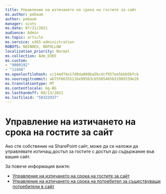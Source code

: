 ```yaml
---
title: Управление на изтичането на срока на гостите за сайт
ms.author: pebaum
author: pebaum
manager: scotv
ms.date: 07/21/2021
audience: Admin
ms.topic: article
ms.service: o365-administration
ROBOTS: NOINDEX, NOFOLLOW
localization_priority: Normal
ms.collection: Adm_O365
ms.custom:
- "9000192"
- "12448"
ms.openlocfilehash: cc144d74e17d9da000ba5bcdcf957ee5bbb5bfcb
ms.sourcegitcommit: ab75f66355116e995b3cb5505465b31989339e28
ms.translationtype: MT
ms.contentlocale: bg-BG
ms.lasthandoff: 08/13/2021
ms.locfileid: "58322937"
---
```

# <a name="manage-guest-expiration-for-a-site"></a>Управление на изтичането на срока на гостите за сайт

Ако сте собственик на SharePoint сайт, може да се наложи да управлявате изтичащ достъп за гостите с достъп до съдържание във вашия сайт.

За повече информация вижте:

- [Управление на изтичането на срока на гостите за сайт](https://support.microsoft.com/office/manage-guest-expiration-for-a-site-25bee24f-42ad-4ee8-8402-4186eed74dea)
- [Управление на изтичането на срока на потребител за съществуващи потребители в сайт](https://docs.microsoft.com/sharepoint/dev/solution-guidance/manage-user-sharing-expiration)